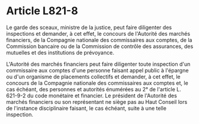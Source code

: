 # Article L821-8

Le garde des sceaux, ministre de la justice, peut faire diligenter des inspections et demander, à cet effet, le concours de l'Autorité des marchés financiers, de la Compagnie nationale des commissaires aux comptes, de la Commission bancaire ou de la Commission de contrôle des assurances, des mutuelles et des institutions de prévoyance.

L'Autorité des marchés financiers peut faire diligenter toute inspection d'un commissaire aux comptes d'une personne faisant appel public à l'épargne ou d'un organisme de placements collectifs et demander, à cet effet, le concours de la Compagnie nationale des commissaires aux comptes et, le cas échéant, des personnes et autorités énumérées au 2° de l'article L. 621-9-2 du code monétaire et financier. Le président de l'Autorité des marchés financiers ou son représentant ne siège pas au Haut Conseil lors de l'instance disciplinaire faisant, le cas échéant, suite à une telle inspection.
